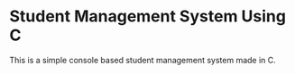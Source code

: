 # Student Management System Using C
This is a simple console based student management system made in C.
